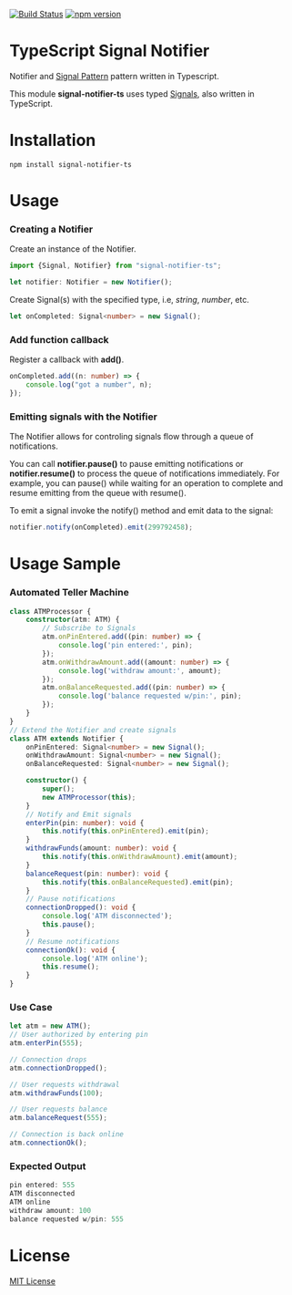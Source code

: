 [![Build Status](https://travis-ci.org/rgr-myrg/signal-notifier-ts.svg?branch=master)](https://travis-ci.org/rgr-myrg/signal-notifier-ts) [![npm version](https://badge.fury.io/js/signal-notifier-ts.svg)](https://badge.fury.io/js/signal--notifier-ts)

# TypeScript Signal Notifier

Notifier and [Signal Pattern](https://en.wikipedia.org/wiki/Signals_and_slots) pattern written in Typescript.

This module **signal-notifier-ts** uses typed [Signals](https://www.npmjs.com/package/signal-ts), also written in TypeScript.

# Installation

```
npm install signal-notifier-ts
```

# Usage

### Creating a Notifier

Create an instance of the Notifier.
```typescript
import {Signal, Notifier} from "signal-notifier-ts";

let notifier: Notifier = new Notifier();
```
Create Signal(s) with the specified type, i.e, _string_, _number_, etc.

```typescript
let onCompleted: Signal<number> = new Signal();
```

### Add function callback

Register a callback with **add()**.

```typescript
onCompleted.add((n: number) => {
	console.log("got a number", n);
});
```

### Emitting signals with the Notifier

The Notifier allows for controling signals flow through a queue of notifications.

You can call **notifier.pause()** to pause emitting notifications or **notifier.resume()** to process the queue of notifications immediately. For example, you can pause() while waiting for an operation to complete and resume emitting from the queue with resume().

To emit a signal invoke the notify() method and emit data to the signal:
```typescript
notifier.notify(onCompleted).emit(299792458);
```

# Usage Sample
### Automated Teller Machine
```typescript
class ATMProcessor {
	constructor(atm: ATM) {
	    // Subscribe to Signals
		atm.onPinEntered.add((pin: number) => {
			console.log('pin entered:', pin);
		});
		atm.onWithdrawAmount.add((amount: number) => {
			console.log('withdraw amount:', amount);
		});
		atm.onBalanceRequested.add((pin: number) => {
			console.log('balance requested w/pin:', pin);
		});
	}
}
// Extend the Notifier and create signals
class ATM extends Notifier {
	onPinEntered: Signal<number> = new Signal();
	onWithdrawAmount: Signal<number> = new Signal();
	onBalanceRequested: Signal<number> = new Signal();

	constructor() {
		super();
		new ATMProcessor(this);
	}
	// Notify and Emit signals
	enterPin(pin: number): void {
		this.notify(this.onPinEntered).emit(pin);
	}
	withdrawFunds(amount: number): void {
		this.notify(this.onWithdrawAmount).emit(amount);
	}
	balanceRequest(pin: number): void {
		this.notify(this.onBalanceRequested).emit(pin);
	}
	// Pause notifications
	connectionDropped(): void {
	    console.log('ATM disconnected');
		this.pause();
	}
	// Resume notifications
	connectionOk(): void {
		console.log('ATM online');
		this.resume();
	}
}
```
### Use Case
```typescript
let atm = new ATM();
// User authorized by entering pin
atm.enterPin(555);

// Connection drops
atm.connectionDropped();

// User requests withdrawal
atm.withdrawFunds(100);

// User requests balance
atm.balanceRequest(555);

// Connection is back online
atm.connectionOk();
```

### Expected Output

```typescript
pin entered: 555
ATM disconnected
ATM online
withdraw amount: 100
balance requested w/pin: 555
```
# License

[MIT License](https://raw.githubusercontent.com/rgr-myrg/signal-notifier-slot/master/LICENSE)

